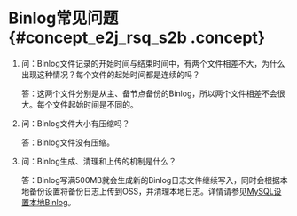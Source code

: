 # Binlog常见问题 {#concept_e2j_rsq_s2b .concept}

1.  问：Binlog文件记录的开始时间与结束时间中，有两个文件相差不大，为什么出现这种情况？每个文件的起始时间都是连续的吗？

    答：这两个文件分别是从主、备节点备份的Binlog，所以两个文件相差不会很大。每个文件起始时间是不同的。

2.  问：Binlog文件大小有压缩吗？

    答：Binlog文件没有压缩。

3.  问：Binlog生成、清理和上传的机制是什么？

    答：Binlog写满500MB就会生成新的Binlog日志文件继续写入，同时会根据本地备份设置将备份日志上传到OSS，并清理本地日志。详情请参见[MySQL设置本地Binlog](../../../../intl.zh-CN/用户指南/备份数据/MySQL设置本地Binlog.md#)。


